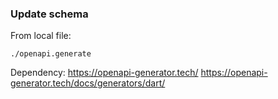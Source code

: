 
### Update schema

From local file:
```
./openapi.generate
```

Dependency:
https://openapi-generator.tech/
https://openapi-generator.tech/docs/generators/dart/

